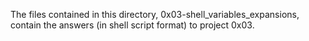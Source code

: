 The files contained in this directory, 0x03-shell_variables_expansions, contain the answers (in shell script format) to project 0x03.